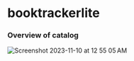 # booktrackerlite
### Overview of catalog
![Screenshot 2023-11-10 at 12 55 05 AM](https://github.com/hfish063/booktrackerlite/assets/123512041/c0fe1cf0-4fe7-40fe-beb4-30772cdf1acd)
